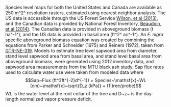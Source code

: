 Species level maps for both the United States and Canada are available as 250 m^2^ resolution rasters, estimated using nearest neighbor analysis. The US data is accessible through the US Forest Service [Wilson, et al (2013)](https://doi.org/10.2737/RDS-2013-0013), and the Canadian data is provided by National Forest Inventory, [Beaudoin, et al (2014)](https://doi.org/10.1139/cjfr-2013-0401). The Canadian data is provided in aboveground biomass (t ha^-1^), and the US data is provided in basal area (ft^2^ ac^-1^). An _F. nigra_ specific aboveground biomass equation was created by combining the equations from Parker and Schneider (1975) and Reiners (1972), taken from [GTR-NE-319](https://www.fs.fed.us/ne/global/pubs/books/dia_biomass/index.shtml). Models to estimate tree level sapwood area from diameter, stand level sapwood area from basal area, and stand level basal area from aboveground biomass, were generated using 2012 inventory data, and sapwood area measurements from the MTU black ash study.
Sap flux rates used to calculate water use were taken from modeled data where $$Sap~Flux (ft^3ft^{-2}d^{-1}) = Species~\mathsf{x}~WL (cm)~\mathsf{x}~\sqrt{D_z (kPa)} + (1|tree/probe)$$ WL is the water level at the root collar of the tree and D~z~ is the day-length normalized vapor pressure deficit.
